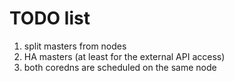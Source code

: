TODO list
=========

1. split masters from nodes
2. HA masters (at least for the external API access)
1. both coredns are scheduled on the same node